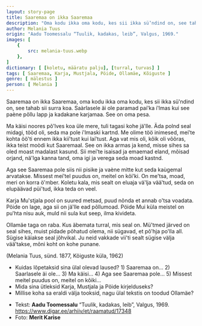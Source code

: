 ```yaml
---
layout: story-page
title: Saaremaa on ikka Saaremaa
description: "Oma kodu ikka oma kodu, kes sii ikka sü‛ndind on, see tahab sii surra koa"
author: Melania Tuus
origin: "Aadu Toomessalu “Tuulik, kadakas, leib”, Valgus, 1969."
images: [
    {
        src: melania-tuus.webp
    },
]
dictionary: [ [koletu, määratu palju], [turral, turvas] ]
tags: [ Saaremaa, Karja, Mustjala, Pöide, Ollamäe, Kõiguste ]
genre: [ mälestus ]
person: [ Melania ]
---
```


<!-- # {{$doc.title}} -->

Saaremaa on ikka Saaremaa, oma kodu ikka oma kodu, kes sii ikka sü‛ndind on, see tahab sii surra koa. Saàrlasele äi ole paramad pai‛ka i‛lmas kui see paène põllu lapp ja kadakane karjamaa. See on oma pesa.

Ma käisi noores põ‛lves koa üle mere, tuli tagasi kohe jä‛lle. Äda polnd seal midagi, tööd oli, seda ma pole i‛lmaski kartnd. Me olime töö inimesed, mei‛te kohta öö'ti ennem ikka kii‛tust kui lai‛tust. Aga vat mis oli, kõik oli võõras, ikka teist moòdi kut Saaremaal. See on ikka armas ja kend, misse sihes sa oled moast madalast kasund. Sii mei‛te isaisad ja emaemad eland, mõisad orjand, nä'lga kanna tand, oma igi ja verega seda moad kastnd.

Aga see Saaremaa pole siis nii pisike ja vaène mitte kut seda kaùgemal arvatakse. Missest mei‛tel puudus on, meitel on kõi‛ki. On me'tsa, moad, meri on korra ö‛mber. Koletu kala, mis sealt on eluaja vä‛lja vää‛tud, seda on elupäävad püi'tud, ikka teda on veel.

Karja Mu‛stjala pool on suured metsad, puud nõnda et annab o'tsa voadata. Pöide on lage, aga sii on jä‛lle ead põllumoad. Pöide Mui küla meistel on pu‛hta nisu auk, muld nii sula kut seep, ilma kivideta.

Ollamäe taga on raba. Kus äbemata turral, mis seal on. Mü'tmed järved on seal sihes, muist pidade põhatud olema, nii sügavad, et põ‛hja po‛lla all. Sügise käiakse seal jõhvikal. Ju neid vakkade vii'ti sealt sügise välja vää‛takse, mõni koht on kohe punane.


<story-author :author="author" :origin="origin"></story-author>

(Melania Tuus, sünd. 1877, Kõiguste küla, 1962)


<details-wrapper summary="Mis mõtted tekkisid?">

- Kuidas lõpetaksid sina ülal olevad laused? 1) Saaremaa on… 2) Saarlasele äi ole… 3) Ma käisi… 4) Aga see Saaremaa pole… 5) Missest meitel puudus on, meitel on kõiki…
- Mida sina ütleksid Karja, Mustjala ja Pöide kirjelduseks?
- Millise koha sa eraldi välja tooksid, nagu ülal tekstis on toodud Ollamäe?

</details-wrapper>


<details-wrapper summary="Allikad" class="text-sm" icon="icon-park-outline:document-folder">

- Tekst: **Aadu Toomessalu** “Tuulik, kadakas, leib”, Valgus, 1969. https://www.digar.ee/arhiiv/et/raamatud/17348
- Foto: **Merit Karise**

</details-wrapper>
